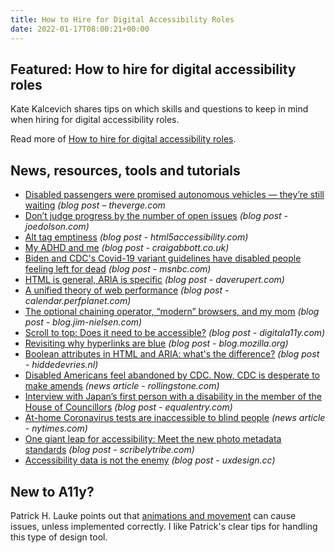 ```yaml
---
title: How to Hire for Digital Accessibility Roles
date: 2022-01-17T08:00:21+00:00
---
```


## Featured: How to hire for digital accessibility roles

Kate Kalcevich shares tips on which skills and questions to keep in mind when hiring for digital accessibility roles.

Read more of [How to hire for digital accessibility roles](https://www.smashingmagazine.com/2022/01/how-hire-digital-accessibility-roles/).

## News, resources, tools and tutorials

- [Disabled passengers were promised autonomous vehicles — they’re still waiting](https://www.theverge.com/22832657/autonomous-vehicles-disabled-accessible-challenges-design) *(blog post – theverge.com*
- [Don’t judge progress by the number of open issues](https://www.joedolson.com/2022/01/dont-judge-progress-by-the-number-of-open-issues/) _(blog post - joedolson.com)_
- [Alt tag emptiness](https://html5accessibility.com/stuff/2022/01/10/alt-tag-emptiness/) *(blog post - html5accessibility.com)*
- [My ADHD and me](https://www.craigabbott.co.uk/blog/my-adhd-and-me) *(blog post - craigabbott.co.uk)*
- [Biden and CDC's Covid-19 variant guidelines have disabled people feeling left for dead](https://www.msnbc.com/opinion/biden-cdc-s-covid-19-variant-guidelines-have-disabled-people-n1286967) *(blog post - msnbc.com)*
- [HTML is general, ARIA is specific](https://daverupert.com/2022/01/html-is-general-aria-is-specific/) *(blog post - daverupert.com)*
- [A unified theory of web performance](https://calendar.perfplanet.com/2021/a-unified-theory-of-web-performance/) *(blog post - calendar.perfplanet.com)*
- [The optional chaining operator, “modern” browsers, and my mom](https://blog.jim-nielsen.com/2022/a-web-for-all/) *(blog post - blog.jim-nielsen.com)*
- [Scroll to top: Does it need to be accessible?](https://www.digitala11y.com/scroll-to-top-does-it-need-to-be-accessible/) *(blog post - digitala11y.com)*
- [Revisiting why hyperlinks are blue](https://blog.mozilla.org/en/internet-culture/why-are-hyperlinks-blue-revisited/) *(blog post - blog.mozilla.org)*
- [Boolean attributes in HTML and ARIA: what's the difference?](https://hiddedevries.nl/en/blog/2022-01-12-boolean-attributes-in-html-and-aria-whats-the-difference) *(blog post - hiddedevries.nl)*
- [Disabled Americans feel abandoned by CDC. Now, CDC is desperate to make amends](https://www.rollingstone.com/politics/politics-news/covid-cdc-disability-comorbidity-anger-1282759/) *(news article - rollingstone.com)*
- [Interview with Japan’s first person with a disability in the member of the House of Councillors](https://equalentry.com/interview-with-japans-first-person-with-a-disability-in-the-member-of-the-house-of-councillors/) *(blog post - equalentry.com)*
- [At-home Coronavirus tests are inaccessible to blind people](https://www.nytimes.com/2022/01/10/health/covid-tests-blind-people.html) *(news article - nytimes.com)*
- [One giant leap for accessibility: Meet the new photo metadata standards](https://www.scribelytribe.com/blog/one-giant-leap-for-accessibility-meet-the-new-photo-metadata-standards) *(blog post - scribelytribe.com)*
- [Accessibility data is not the enemy](https://uxdesign.cc/accessibility-data-is-not-the-enemy-9e93961b437a) *(blog post - uxdesign.cc)*

## New to A11y?

Patrick H. Lauke points out that [animations and movement](https://tetralogical.com/blog/2022/01/10/animations-and-flashing-content/) can cause issues, unless implemented correctly. I like Patrick's clear tips for handling this type of design tool.
